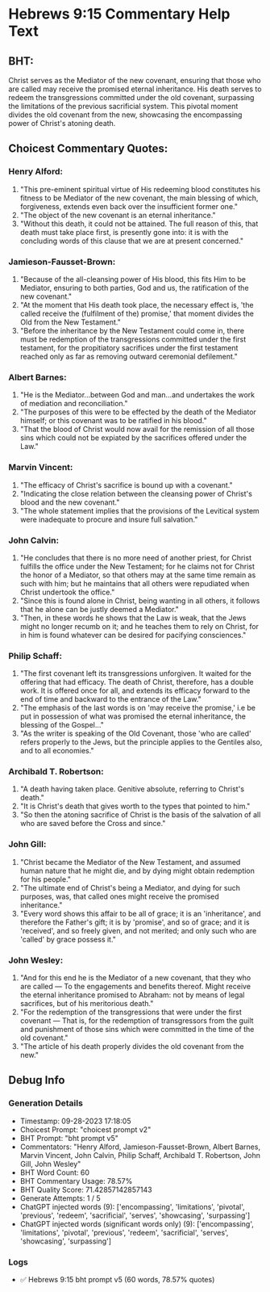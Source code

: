 # Hebrews 9:15 Commentary Help Text

## BHT:
Christ serves as the Mediator of the new covenant, ensuring that those who are called may receive the promised eternal inheritance. His death serves to redeem the transgressions committed under the old covenant, surpassing the limitations of the previous sacrificial system. This pivotal moment divides the old covenant from the new, showcasing the encompassing power of Christ's atoning death.

## Choicest Commentary Quotes:
### Henry Alford:
1. "This pre-eminent spiritual virtue of His redeeming blood constitutes his fitness to be Mediator of the new covenant, the main blessing of which, forgiveness, extends even back over the insufficient former one."
2. "The object of the new covenant is an eternal inheritance."
3. "Without this death, it could not be attained. The full reason of this, that death must take place first, is presently gone into: it is with the concluding words of this clause that we are at present concerned."

### Jamieson-Fausset-Brown:
1. "Because of the all-cleansing power of His blood, this fits Him to be Mediator, ensuring to both parties, God and us, the ratification of the new covenant." 
2. "At the moment that His death took place, the necessary effect is, 'the called receive the (fulfilment of the) promise,' that moment divides the Old from the New Testament."
3. "Before the inheritance by the New Testament could come in, there must be redemption of the transgressions committed under the first testament, for the propitiatory sacrifices under the first testament reached only as far as removing outward ceremonial defilement."

### Albert Barnes:
1. "He is the Mediator...between God and man...and undertakes the work of mediation and reconciliation." 
2. "The purposes of this were to be effected by the death of the Mediator himself; or this covenant was to be ratified in his blood." 
3. "That the blood of Christ would now avail for the remission of all those sins which could not be expiated by the sacrifices offered under the Law."

### Marvin Vincent:
1. "The efficacy of Christ's sacrifice is bound up with a covenant."
2. "Indicating the close relation between the cleansing power of Christ's blood and the new covenant."
3. "The whole statement implies that the provisions of the Levitical system were inadequate to procure and insure full salvation."

### John Calvin:
1. "He concludes that there is no more need of another priest, for Christ fulfills the office under the New Testament; for he claims not for Christ the honor of a Mediator, so that others may at the same time remain as such with him; but he maintains that all others were repudiated when Christ undertook the office."
2. "Since this is found alone in Christ, being wanting in all others, it follows that he alone can be justly deemed a Mediator."
3. "Then, in these words he shows that the Law is weak, that the Jews might no longer recumb on it; and he teaches them to rely on Christ, for in him is found whatever can be desired for pacifying consciences."

### Philip Schaff:
1. "The first covenant left its transgressions unforgiven. It waited for the offering that had efficacy. The death of Christ, therefore, has a double work. It is offered once for all, and extends its efficacy forward to the end of time and backward to the entrance of the Law." 
2. "The emphasis of the last words is on 'may receive the promise,' i.e be put in possession of what was promised the eternal inheritance, the blessing of the Gospel..."
3. "As the writer is speaking of the Old Covenant, those 'who are called' refers properly to the Jews, but the principle applies to the Gentiles also, and to all economies."

### Archibald T. Robertson:
1. "A death having taken place. Genitive absolute, referring to Christ's death." 
2. "It is Christ's death that gives worth to the types that pointed to him." 
3. "So then the atoning sacrifice of Christ is the basis of the salvation of all who are saved before the Cross and since."

### John Gill:
1. "Christ became the Mediator of the New Testament, and assumed human nature that he might die, and by dying might obtain redemption for his people."
2. "The ultimate end of Christ's being a Mediator, and dying for such purposes, was, that called ones might receive the promised inheritance."
3. "Every word shows this affair to be all of grace; it is an 'inheritance', and therefore the Father's gift; it is by 'promise', and so of grace; and it is 'received', and so freely given, and not merited; and only such who are 'called' by grace possess it."

### John Wesley:
1. "And for this end he is the Mediator of a new covenant, that they who are called — To the engagements and benefits thereof. Might receive the eternal inheritance promised to Abraham: not by means of legal sacrifices, but of his meritorious death."
2. "For the redemption of the transgressions that were under the first covenant — That is, for the redemption of transgressors from the guilt and punishment of those sins which were committed in the time of the old covenant."
3. "The article of his death properly divides the old covenant from the new."


## Debug Info
### Generation Details
- Timestamp: 09-28-2023 17:18:05
- Choicest Prompt: "choicest prompt v2"
- BHT Prompt: "bht prompt v5"
- Commentators: "Henry Alford, Jamieson-Fausset-Brown, Albert Barnes, Marvin Vincent, John Calvin, Philip Schaff, Archibald T. Robertson, John Gill, John Wesley"
- BHT Word Count: 60
- BHT Commentary Usage: 78.57%
- BHT Quality Score: 71.42857142857143
- Generate Attempts: 1 / 5
- ChatGPT injected words (9):
	['encompassing', 'limitations', 'pivotal', 'previous', 'redeem', 'sacrificial', 'serves', 'showcasing', 'surpassing']
- ChatGPT injected words (significant words only) (9):
	['encompassing', 'limitations', 'pivotal', 'previous', 'redeem', 'sacrificial', 'serves', 'showcasing', 'surpassing']

### Logs
- ✅ Hebrews 9:15 bht prompt v5 (60 words, 78.57% quotes)